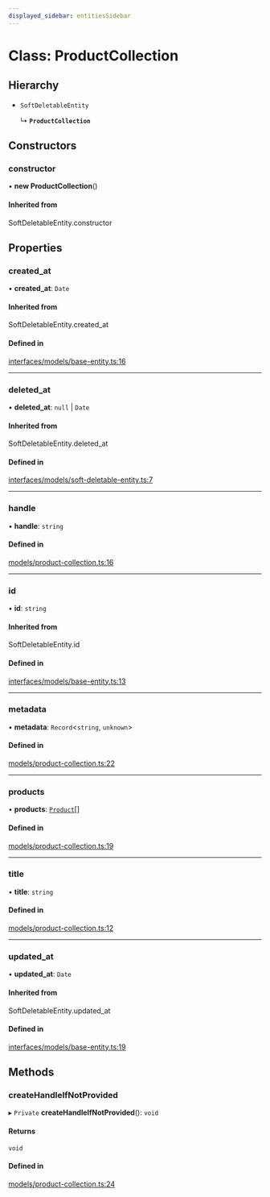 ```yaml
---
displayed_sidebar: entitiesSidebar
---
```


# Class: ProductCollection

## Hierarchy

- `SoftDeletableEntity`

  ↳ **`ProductCollection`**

## Constructors

### constructor

• **new ProductCollection**()

#### Inherited from

SoftDeletableEntity.constructor

## Properties

### created\_at

• **created\_at**: `Date`

#### Inherited from

SoftDeletableEntity.created\_at

#### Defined in

[interfaces/models/base-entity.ts:16](https://github.com/chiubaca/medusa/blob/5abd48900/packages/medusa/src/interfaces/models/base-entity.ts#L16)

___

### deleted\_at

• **deleted\_at**: ``null`` \| `Date`

#### Inherited from

SoftDeletableEntity.deleted\_at

#### Defined in

[interfaces/models/soft-deletable-entity.ts:7](https://github.com/chiubaca/medusa/blob/5abd48900/packages/medusa/src/interfaces/models/soft-deletable-entity.ts#L7)

___

### handle

• **handle**: `string`

#### Defined in

[models/product-collection.ts:16](https://github.com/chiubaca/medusa/blob/5abd48900/packages/medusa/src/models/product-collection.ts#L16)

___

### id

• **id**: `string`

#### Inherited from

SoftDeletableEntity.id

#### Defined in

[interfaces/models/base-entity.ts:13](https://github.com/chiubaca/medusa/blob/5abd48900/packages/medusa/src/interfaces/models/base-entity.ts#L13)

___

### metadata

• **metadata**: `Record`<`string`, `unknown`\>

#### Defined in

[models/product-collection.ts:22](https://github.com/chiubaca/medusa/blob/5abd48900/packages/medusa/src/models/product-collection.ts#L22)

___

### products

• **products**: [`Product`](Product.md)[]

#### Defined in

[models/product-collection.ts:19](https://github.com/chiubaca/medusa/blob/5abd48900/packages/medusa/src/models/product-collection.ts#L19)

___

### title

• **title**: `string`

#### Defined in

[models/product-collection.ts:12](https://github.com/chiubaca/medusa/blob/5abd48900/packages/medusa/src/models/product-collection.ts#L12)

___

### updated\_at

• **updated\_at**: `Date`

#### Inherited from

SoftDeletableEntity.updated\_at

#### Defined in

[interfaces/models/base-entity.ts:19](https://github.com/chiubaca/medusa/blob/5abd48900/packages/medusa/src/interfaces/models/base-entity.ts#L19)

## Methods

### createHandleIfNotProvided

▸ `Private` **createHandleIfNotProvided**(): `void`

#### Returns

`void`

#### Defined in

[models/product-collection.ts:24](https://github.com/chiubaca/medusa/blob/5abd48900/packages/medusa/src/models/product-collection.ts#L24)
